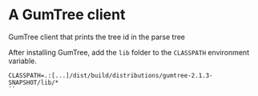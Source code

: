 # A GumTree client

GumTree client that prints the tree id in the parse tree

After installing GumTree, add the `lib` folder to the `CLASSPATH` environment variable.

```
CLASSPATH=.:[...]/dist/build/distributions/gumtree-2.1.3-SNAPSHOT/lib/*
``
